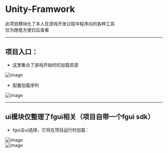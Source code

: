 # Unity-Framwork
此项目模块化了本人在游戏开发过程中程序向的各种工具  
仅为随笔方便日后查看  
****
## 项目入口：  
* 这里集合了游戏开始时的加载资源  

![image](https://user-images.githubusercontent.com/71002504/161743269-14b534f1-9a6a-4a65-81ed-4bb25ae3431a.png)  
* 配置加载序列  

![image](https://user-images.githubusercontent.com/71002504/163158287-a966fe27-8179-4ea6-9979-b7e7505e76e5.png)  
****
## ui模块仅整理了fgui相关（项目自带一个fgui sdk）  
* fgui主ui选择，它将在项目运行时加载：  

![image](https://user-images.githubusercontent.com/71002504/161743816-a17ef5f5-f854-44aa-bca3-ff10cfe1f368.png)  
![image](https://user-images.githubusercontent.com/71002504/161743443-584f2d82-f426-43f3-8f5d-1137f46b0955.png)

